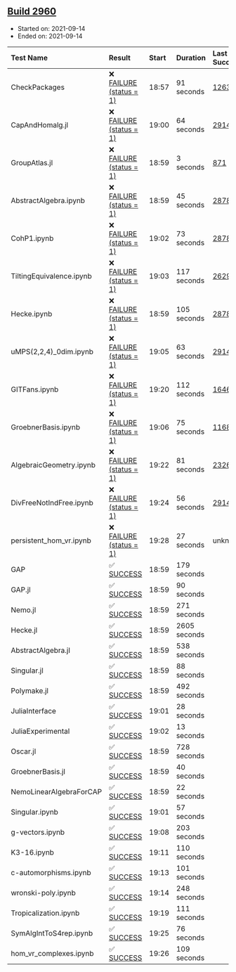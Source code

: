 ## [Build 2960](https://oscarci.mathematik.uni-kl.de/job/oscar-stable/2960/)

* Started on: 2021-09-14
* Ended on: 2021-09-14

| Test Name    | Result | Start | Duration | Last Success | First Failure |
|:-------------|:-------|:------|:---------|:-------------|:--------------|
| CheckPackages | ❌ [FAILURE (status = 1)](https://oscarci.mathematik.uni-kl.de/job/oscar-stable/2960/artifact/logs/build-2960/CheckPackages.log) | 18:57 | 91 seconds | [1263](https://oscarci.mathematik.uni-kl.de/job/oscar-stable/1263/) | [1264](https://oscarci.mathematik.uni-kl.de/job/oscar-stable/1264/) |
| CapAndHomalg.jl | ❌ [FAILURE (status = 1)](https://oscarci.mathematik.uni-kl.de/job/oscar-stable/2960/artifact/logs/build-2960/CapAndHomalg.jl.log) | 19:00 | 64 seconds | [2914](https://oscarci.mathematik.uni-kl.de/job/oscar-stable/2914/) | [2915](https://oscarci.mathematik.uni-kl.de/job/oscar-stable/2915/) |
| GroupAtlas.jl | ❌ [FAILURE (status = 1)](https://oscarci.mathematik.uni-kl.de/job/oscar-stable/2960/artifact/logs/build-2960/GroupAtlas.jl.log) | 18:59 | 3 seconds | [871](https://oscarci.mathematik.uni-kl.de/job/oscar-stable/871/) | [872](https://oscarci.mathematik.uni-kl.de/job/oscar-stable/872/) |
| AbstractAlgebra.ipynb | ❌ [FAILURE (status = 1)](https://oscarci.mathematik.uni-kl.de/job/oscar-stable/2960/artifact/logs/build-2960/AbstractAlgebra.ipynb.log) | 18:59 | 45 seconds | [2878](https://oscarci.mathematik.uni-kl.de/job/oscar-stable/2878/) | [2879](https://oscarci.mathematik.uni-kl.de/job/oscar-stable/2879/) |
| CohP1.ipynb | ❌ [FAILURE (status = 1)](https://oscarci.mathematik.uni-kl.de/job/oscar-stable/2960/artifact/logs/build-2960/CohP1.ipynb.log) | 19:02 | 73 seconds | [2878](https://oscarci.mathematik.uni-kl.de/job/oscar-stable/2878/) | [2879](https://oscarci.mathematik.uni-kl.de/job/oscar-stable/2879/) |
| TiltingEquivalence.ipynb | ❌ [FAILURE (status = 1)](https://oscarci.mathematik.uni-kl.de/job/oscar-stable/2960/artifact/logs/build-2960/TiltingEquivalence.ipynb.log) | 19:03 | 117 seconds | [2629](https://oscarci.mathematik.uni-kl.de/job/oscar-stable/2629/) | [2630](https://oscarci.mathematik.uni-kl.de/job/oscar-stable/2630/) |
| Hecke.ipynb | ❌ [FAILURE (status = 1)](https://oscarci.mathematik.uni-kl.de/job/oscar-stable/2960/artifact/logs/build-2960/Hecke.ipynb.log) | 18:59 | 105 seconds | [2878](https://oscarci.mathematik.uni-kl.de/job/oscar-stable/2878/) | [2879](https://oscarci.mathematik.uni-kl.de/job/oscar-stable/2879/) |
| uMPS(2,2,4)_0dim.ipynb | ❌ [FAILURE (status = 1)](https://oscarci.mathematik.uni-kl.de/job/oscar-stable/2960/artifact/logs/build-2960/uMPS-2-2-4-_0dim.ipynb.log) | 19:05 | 63 seconds | [2914](https://oscarci.mathematik.uni-kl.de/job/oscar-stable/2914/) | [2915](https://oscarci.mathematik.uni-kl.de/job/oscar-stable/2915/) |
| GITFans.ipynb | ❌ [FAILURE (status = 1)](https://oscarci.mathematik.uni-kl.de/job/oscar-stable/2960/artifact/logs/build-2960/GITFans.ipynb.log) | 19:20 | 112 seconds | [1646](https://oscarci.mathematik.uni-kl.de/job/oscar-stable/1646/) | [1647](https://oscarci.mathematik.uni-kl.de/job/oscar-stable/1647/) |
| GroebnerBasis.ipynb | ❌ [FAILURE (status = 1)](https://oscarci.mathematik.uni-kl.de/job/oscar-stable/2960/artifact/logs/build-2960/GroebnerBasis.ipynb.log) | 19:06 | 75 seconds | [1168](https://oscarci.mathematik.uni-kl.de/job/oscar-stable/1168/) | [1169](https://oscarci.mathematik.uni-kl.de/job/oscar-stable/1169/) |
| AlgebraicGeometry.ipynb | ❌ [FAILURE (status = 1)](https://oscarci.mathematik.uni-kl.de/job/oscar-stable/2960/artifact/logs/build-2960/AlgebraicGeometry.ipynb.log) | 19:22 | 81 seconds | [2326](https://oscarci.mathematik.uni-kl.de/job/oscar-stable/2326/) | [2327](https://oscarci.mathematik.uni-kl.de/job/oscar-stable/2327/) |
| DivFreeNotIndFree.ipynb | ❌ [FAILURE (status = 1)](https://oscarci.mathematik.uni-kl.de/job/oscar-stable/2960/artifact/logs/build-2960/DivFreeNotIndFree.ipynb.log) | 19:24 | 56 seconds | [2914](https://oscarci.mathematik.uni-kl.de/job/oscar-stable/2914/) | [2915](https://oscarci.mathematik.uni-kl.de/job/oscar-stable/2915/) |
| persistent_hom_vr.ipynb | ❌ [FAILURE (status = 1)](https://oscarci.mathematik.uni-kl.de/job/oscar-stable/2960/artifact/logs/build-2960/persistent_hom_vr.ipynb.log) | 19:28 | 27 seconds | unknown | unknown |
| GAP | ✅ [SUCCESS](https://oscarci.mathematik.uni-kl.de/job/oscar-stable/2960/artifact/logs/build-2960/GAP.log) | 18:59 | 179 seconds |  |  |
| GAP.jl | ✅ [SUCCESS](https://oscarci.mathematik.uni-kl.de/job/oscar-stable/2960/artifact/logs/build-2960/GAP.jl.log) | 18:59 | 90 seconds |  |  |
| Nemo.jl | ✅ [SUCCESS](https://oscarci.mathematik.uni-kl.de/job/oscar-stable/2960/artifact/logs/build-2960/Nemo.jl.log) | 18:59 | 271 seconds |  |  |
| Hecke.jl | ✅ [SUCCESS](https://oscarci.mathematik.uni-kl.de/job/oscar-stable/2960/artifact/logs/build-2960/Hecke.jl.log) | 18:59 | 2605 seconds |  |  |
| AbstractAlgebra.jl | ✅ [SUCCESS](https://oscarci.mathematik.uni-kl.de/job/oscar-stable/2960/artifact/logs/build-2960/AbstractAlgebra.jl.log) | 18:59 | 538 seconds |  |  |
| Singular.jl | ✅ [SUCCESS](https://oscarci.mathematik.uni-kl.de/job/oscar-stable/2960/artifact/logs/build-2960/Singular.jl.log) | 18:59 | 88 seconds |  |  |
| Polymake.jl | ✅ [SUCCESS](https://oscarci.mathematik.uni-kl.de/job/oscar-stable/2960/artifact/logs/build-2960/Polymake.jl.log) | 18:59 | 492 seconds |  |  |
| JuliaInterface | ✅ [SUCCESS](https://oscarci.mathematik.uni-kl.de/job/oscar-stable/2960/artifact/logs/build-2960/JuliaInterface.log) | 19:01 | 28 seconds |  |  |
| JuliaExperimental | ✅ [SUCCESS](https://oscarci.mathematik.uni-kl.de/job/oscar-stable/2960/artifact/logs/build-2960/JuliaExperimental.log) | 19:02 | 13 seconds |  |  |
| Oscar.jl | ✅ [SUCCESS](https://oscarci.mathematik.uni-kl.de/job/oscar-stable/2960/artifact/logs/build-2960/Oscar.jl.log) | 18:59 | 728 seconds |  |  |
| GroebnerBasis.jl | ✅ [SUCCESS](https://oscarci.mathematik.uni-kl.de/job/oscar-stable/2960/artifact/logs/build-2960/GroebnerBasis.jl.log) | 18:59 | 40 seconds |  |  |
| NemoLinearAlgebraForCAP | ✅ [SUCCESS](https://oscarci.mathematik.uni-kl.de/job/oscar-stable/2960/artifact/logs/build-2960/NemoLinearAlgebraForCAP.log) | 18:59 | 22 seconds |  |  |
| Singular.ipynb | ✅ [SUCCESS](https://oscarci.mathematik.uni-kl.de/job/oscar-stable/2960/artifact/logs/build-2960/Singular.ipynb.log) | 19:01 | 57 seconds |  |  |
| g-vectors.ipynb | ✅ [SUCCESS](https://oscarci.mathematik.uni-kl.de/job/oscar-stable/2960/artifact/logs/build-2960/g-vectors.ipynb.log) | 19:08 | 203 seconds |  |  |
| K3-16.ipynb | ✅ [SUCCESS](https://oscarci.mathematik.uni-kl.de/job/oscar-stable/2960/artifact/logs/build-2960/K3-16.ipynb.log) | 19:11 | 110 seconds |  |  |
| c-automorphisms.ipynb | ✅ [SUCCESS](https://oscarci.mathematik.uni-kl.de/job/oscar-stable/2960/artifact/logs/build-2960/c-automorphisms.ipynb.log) | 19:13 | 101 seconds |  |  |
| wronski-poly.ipynb | ✅ [SUCCESS](https://oscarci.mathematik.uni-kl.de/job/oscar-stable/2960/artifact/logs/build-2960/wronski-poly.ipynb.log) | 19:14 | 248 seconds |  |  |
| Tropicalization.ipynb | ✅ [SUCCESS](https://oscarci.mathematik.uni-kl.de/job/oscar-stable/2960/artifact/logs/build-2960/Tropicalization.ipynb.log) | 19:19 | 111 seconds |  |  |
| SymAlgIntToS4rep.ipynb | ✅ [SUCCESS](https://oscarci.mathematik.uni-kl.de/job/oscar-stable/2960/artifact/logs/build-2960/SymAlgIntToS4rep.ipynb.log) | 19:25 | 76 seconds |  |  |
| hom_vr_complexes.ipynb | ✅ [SUCCESS](https://oscarci.mathematik.uni-kl.de/job/oscar-stable/2960/artifact/logs/build-2960/hom_vr_complexes.ipynb.log) | 19:26 | 109 seconds |  |  |
